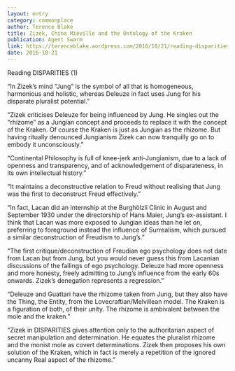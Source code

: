 ```yaml
---
layout: entry
category: commonplace
author: Terence Blake
title: Zizek, China Miéville and the Ontology of the Kraken
publication: Agent Swarm
link: https://terenceblake.wordpress.com/2016/10/21/reading-disparities-1-zizek-china-mieville-and-the-ontology-of-the-kraken/
date: 2016-10-21
---
```


Reading DISPARITIES (1)

“In Zizek’s mind “Jung” is the symbol of all that is homogeneous, harmonious and holistic, whereas Deleuze in fact uses Jung for his disparate pluralist potential.”

“Zizek criticises Deleuze for being influenced by Jung. He singles out the “rhizome” as a Jungian concept and proceeds to replace it with the concept of the Kraken. Of course the Kraken is just as Jungian as the rhizome. But having ritually denounced Jungianism Zizek can now tranquilly go on to embody it unconsciously.”

“Continental Philosophy is full of knee-jerk anti-Jungianism, due to a lack of openness and transparency, and of acknowledgement of disparateness, in its own intellectual history.”

“It maintains a deconstructive relation to Freud without realising that Jung was the first to deconstruct Freud effectively.”

“In fact, Lacan did an internship at the Burghölzli Clinic in August and September 1930 under the directorship of Hans Maier, Jung’s ex-assistant. I think that Lacan was more exposed to Jungian ideas than he let on, preferring to foreground instead the influence of Surrealism, which pursued a similar deconstruction of Freudism to Jung’s.”

“The first critique/deconstruction of Freudian ego psychology does not date from Lacan but from Jung, but you would never guess this from Lacanian discussions of the failings of ego psychology. Deleuze had more openness and more honesty, freely admitting to Jung’s influence from the early 60s onwards. Zizek’s denegation represents a regression.”

“Deleuze and Guattari have the rhizome taken from Jung, but they also have the Thing, the Entity, from the Lovecraftian/Melvillean model. The Kraken is a figuration of both, of their unity. The rhizome is ambivalent between the mole and the kraken.”

“Zizek in DISPARITIES gives attention only to the authoritarian aspect of secret manipulation and determination. He equates the pluralist rhizome and the monist mole as covert determinations. Zizek then proposes his own solution of the Kraken, which in fact is merely a repetition of the ignored uncanny Real aspect of the rhizome.”
